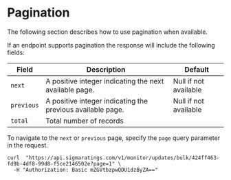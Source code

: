 # Pagination

<aside class="notice">
The following section describes how to use pagination when available. 
</aside>

If an endpoint supports pagination the response will include the following fields:

Field | Description | Default
---------- | ------- | ----------
`next` | A positive integer indicating the next available page. | Null if not available
`previous` | A positive integer indicating the previous available page. | Null if not available
`total` | Total number of records | 

To navigate to the `next` or `previous` page, specify the `page` query parameter in the request.

```shell
curl  "https://api.sigmaratings.com/v1/monitor/updates/bulk/424ff463-fd9b-4df8-99d8-f5ce2146502e?page=1" \
  -H "Authorization: Basic mZGVtbzpwQDU1dzByZA=="
```